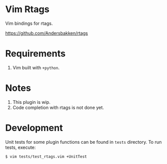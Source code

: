 # Vim Rtags

Vim bindings for rtags.

https://github.com/Andersbakken/rtags

# Requirements
1. Vim built with ```+python```.

# Notes
1. This plugin is wip.
1. Code completion with rtags is not done yet.

# Development
Unit tests for some plugin functions can be found in ```tests``` directory.
To run tests, execute:

    $ vim tests/test_rtags.vim +UnitTest
